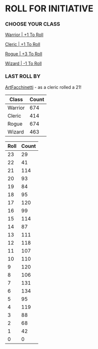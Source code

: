 # ROLL FOR INITIATIVE
### CHOOSE YOUR CLASS

[Warrior | +1 To Roll](https://github.com/benjaminsampica/benjaminsampica/issues/new?title=roll%7Cwarrior&body=Just+click+%27Submit+new+issue%27.)

[Cleric | +1 To Roll](https://github.com/benjaminsampica/benjaminsampica/issues/new?title=roll%7Ccleric&body=Just+click+%27Submit+new+issue%27.)

[Rogue | +3 To Roll](https://github.com/benjaminsampica/benjaminsampica/issues/new?title=roll%7Crogue&body=Just+click+%27Submit+new+issue%27.)

[Wizard | -1 To Roll](https://github.com/benjaminsampica/benjaminsampica/issues/new?title=roll%7Cwizard&body=Just+click+%27Submit+new+issue%27.)
### LAST ROLL BY
[ArtFacchinetti](https://www.github.com/ArtFacchinetti) - as a cleric rolled a 21!

|Class|Count|
|-|-|
|Warrior|674|
|Cleric|414|
|Rogue|674|
|Wizard|463|

|Roll|Count|
|-|-|
|23|29
|22|41
|21|114
|20|93
|19|84
|18|95
|17|120
|16|99
|15|114
|14|87
|13|111
|12|118
|11|107
|10|110
|9|120
|8|106
|7|131
|6|134
|5|95
|4|119
|3|88
|2|68
|1|42
|0|0
